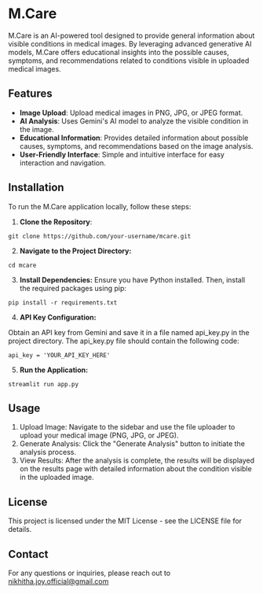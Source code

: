 # M.Care

M.Care is an AI-powered tool designed to provide general information about visible conditions in medical images. By leveraging advanced generative AI models, M.Care offers educational insights into the possible causes, symptoms, and recommendations related to conditions visible in uploaded medical images.

## Features

- **Image Upload**: Upload medical images in PNG, JPG, or JPEG format.
- **AI Analysis**: Uses Gemini's AI model to analyze the visible condition in the image.
- **Educational Information**: Provides detailed information about possible causes, symptoms, and recommendations based on the image analysis.
- **User-Friendly Interface**: Simple and intuitive interface for easy interaction and navigation.

## Installation

To run the M.Care application locally, follow these steps:
1. **Clone the Repository**:
   
```
git clone https://github.com/your-username/mcare.git
```

2. **Navigate to the Project Directory:**
```
cd mcare
```

3. **Install Dependencies:** Ensure you have Python installed. Then, install the required packages using pip:
```
pip install -r requirements.txt
```

4. **API Key Configuration:**

Obtain an API key from Gemini and save it in a file named api_key.py in the project directory.
The api_key.py file should contain the following code:

```
api_key = 'YOUR_API_KEY_HERE'
```

5. **Run the Application:**
```
streamlit run app.py
```

## Usage
1. Upload Image: Navigate to the sidebar and use the file uploader to upload your medical image (PNG, JPG, or JPEG).
2. Generate Analysis: Click the "Generate Analysis" button to initiate the analysis process.
3. View Results: After the analysis is complete, the results will be displayed on the results page with detailed information about the condition visible in the uploaded image.

## License
This project is licensed under the MIT License - see the LICENSE file for details.

## Contact
For any questions or inquiries, please reach out to nikhitha.joy.official@gmail.com
